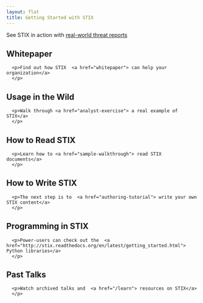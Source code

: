 ```yaml
---
layout: flat
title: Getting Started with STIX
---
```


<div class="alert alert-warning" role="alert">
  See STIX in action with <a href="/examples" class="alert-link"> 
  real-world threat reports</a>
</div>

<div class="row">
  <div class="col-md-6 getting-started-left">

<h2> Whitepaper</h2>
<div class="well">
      
      <p>Find out how STIX  <a href="whitepaper"> can help your organization</a>
      </p>
</div>

## Usage in the Wild
<div class="well">
      
      <p>Walk through <a href="analyst-exercise"> a real example of STIX</a>
      </p>
</div>

## How to Read STIX 
<div class="well">
      
      <p>Learn how to <a href="sample-walkthrough"> read STIX documents</a>
      </p>
</div>


</div>
</div>

<div class="row">
  <div class="col-md-6 getting-started-right">

<h2> How to Write STIX</h2>
<div class="well">
      
      <p>The next step is to  <a href="authoring-tutorial"> write your own STIX content</a>
      </p>
</div>


## Programming in STIX
<div class="well">
      
      <p>Power-users can check out the  <a href="http://stix.readthedocs.org/en/latest/getting_started.html"> Python libraries</a>
      </p>
</div>

## Past Talks
<div class="well">
      
      <p>Watch archived talks and  <a href="/learn"> resources on STIX</a>
      </p>
</div>

</div>
</div>